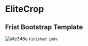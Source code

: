# EliteCrop

## Frist Bootstrap Template

![#fe346e](https://via.placeholder.com/12/fe346e/000000?text=+) `Finished 100%` 
